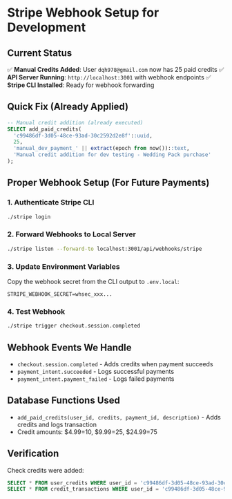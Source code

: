 # Stripe Webhook Setup for Development

## Current Status
✅ **Manual Credits Added**: User `dqh978@gmail.com` now has 25 paid credits
✅ **API Server Running**: `http://localhost:3001` with webhook endpoints
✅ **Stripe CLI Installed**: Ready for webhook forwarding

## Quick Fix (Already Applied)
```sql
-- Manual credit addition (already executed)
SELECT add_paid_credits(
  'c99486df-3d05-48ce-93ad-30c2592d2e8f'::uuid,
  25,
  'manual_dev_payment_' || extract(epoch from now())::text,
  'Manual credit addition for dev testing - Wedding Pack purchase'
);
```

## Proper Webhook Setup (For Future Payments)

### 1. Authenticate Stripe CLI
```bash
./stripe login
```

### 2. Forward Webhooks to Local Server
```bash
./stripe listen --forward-to localhost:3001/api/webhooks/stripe
```

### 3. Update Environment Variables
Copy the webhook secret from the CLI output to `.env.local`:
```
STRIPE_WEBHOOK_SECRET=whsec_xxx...
```

### 4. Test Webhook
```bash
./stripe trigger checkout.session.completed
```

## Webhook Events We Handle
- `checkout.session.completed` - Adds credits when payment succeeds
- `payment_intent.succeeded` - Logs successful payments
- `payment_intent.payment_failed` - Logs failed payments

## Database Functions Used
- `add_paid_credits(user_id, credits, payment_id, description)` - Adds credits and logs transaction
- Credit amounts: $4.99=10, $9.99=25, $24.99=75

## Verification
Check credits were added:
```sql
SELECT * FROM user_credits WHERE user_id = 'c99486df-3d05-48ce-93ad-30c2592d2e8f';
SELECT * FROM credit_transactions WHERE user_id = 'c99486df-3d05-48ce-93ad-30c2592d2e8f' ORDER BY created_at DESC;
```
